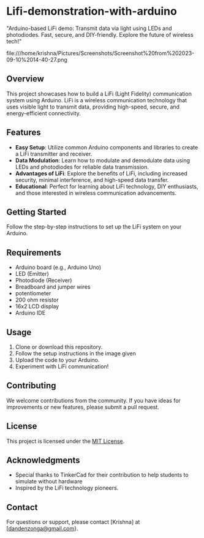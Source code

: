 # Lifi-demonstration-with-arduino
"Arduino-based LiFi demo: Transmit data via light using LEDs and photodiodes. Fast, secure, and DIY-friendly. Explore the future of wireless tech!"

file:///home/krishna/Pictures/Screenshots/Screenshot%20from%202023-09-10%2014-40-27.png



## Overview

This project showcases how to build a LiFi (Light Fidelity) communication system using Arduino. LiFi is a wireless communication technology that uses visible light to transmit data, providing high-speed, secure, and energy-efficient connectivity.

## Features

- **Easy Setup**: Utilize common Arduino components and libraries to create a LiFi transmitter and receiver.
- **Data Modulation**: Learn how to modulate and demodulate data using LEDs and photodiodes for reliable data transmission.
- **Advantages of LiFi**: Explore the benefits of LiFi, including increased security, minimal interference, and high-speed data transfer.
- **Educational**: Perfect for learning about LiFi technology, DIY enthusiasts, and those interested in wireless communication advancements.

## Getting Started

Follow the step-by-step instructions  to set up the LiFi system on your Arduino.

## Requirements

- Arduino board (e.g., Arduino Uno)
- LED (Emitter)
- Photodiode (Receiver)
- Breadboard and jumper wires
- potentiometer
- 200 ohm resistor
- 16x2 LCD display 
- Arduino IDE

## Usage

1. Clone or download this repository.
2. Follow the setup instructions in the image given
3. Upload the code to your Arduino.
4. Experiment with LiFi communication!

## Contributing

We welcome contributions from the community. If you have ideas for improvements or new features, please submit a pull request.

## License

This project is licensed under the [MIT License](LICENSE).

## Acknowledgments

- Special thanks to TinkerCad for their contribution to help students to simulate without hardware
- Inspired by the LiFi technology pioneers.

## Contact

For questions or support, please contact [Krishna] at [dandenzonga@gmail.com}.
